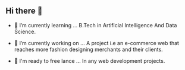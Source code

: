## Hi there 👋

- 🌱 I’m currently learning ...
                            B.Tech in Artificial Intelligence And Data Science.
  
- 🔭 I’m currently working on ...
                            A project i.e an e-commerce web that reaches more fashion designing merchants and their clients.

- 👯 I'm ready to free lance ...
                            In any web development projects.


<!--
**vigneshat-Git/vigneshat-Git** is a ✨ _special_ ✨ repository because its `README.md` (this file) appears on your GitHub profile.

Here are some ideas to get you started:

- 🔭 I’m currently working on ...
- 🌱 I’m currently learning ...
- 👯 I’m looking to collaborate on ...
- 🤔 I’m looking for help with ...
- 💬 Ask me about ...
- 📫 How to reach me: ...
- 😄 Pronouns: ...
- ⚡ Fun fact: ...
-->
